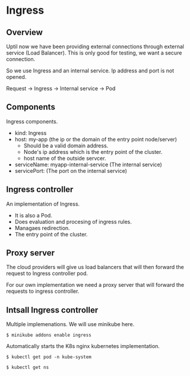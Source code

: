 # Ingress

## Overview
Uptil now we have been providing external connections through  external service (Load Balancer).
This is only good for testing, we want a secure connection.

So we use Ingress and an internal service. Ip address and port is not opened.

Request -> Ingress -> Internal service -> Pod

## Components 
Ingress components.
- kind: Ingress
- host: my-app (the ip or the domain of the entry point node/server)
    - Should be a valid domain address.
    - Node's ip address which is the entry point of the cluster.
    - host name of the outside servcer.
- serviceName: myapp-internal-service (The internal service)
- servicePort: (The port on the internal service)

## Ingress controller
An implementation of Ingress. 
- It is also a Pod.
- Does evaluation and procesing of ingress rules.
- Managaes redirection.
- The entry point of the cluster.

## Proxy server
The cloud providers will give us load balancers that will then forward the request to Ingress controller pod.

For our own implementation we need a proxy server that will forward the requests to ingress controller.

## Intsall Ingress controller
Multiple implemenations. We will use minikube here.
```
$ minikube addons enable ingress
```
Automatically starts the K8s nginx kubernetes implementation.

```
$ kubectl get pod -n kube-system
```

```
$ kubectl get ns
```



